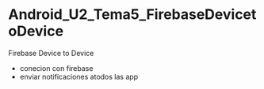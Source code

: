 # Android_U2_Tema5_FirebaseDevicetoDevice
Firebase Device to Device
- conecion con firebase
- enviar notificaciones atodos las app
